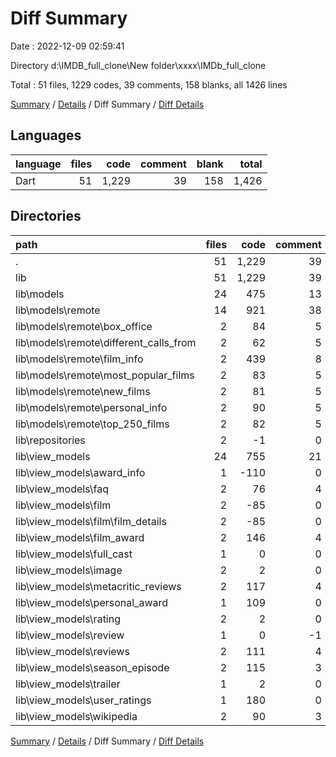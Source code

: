 # Diff Summary

Date : 2022-12-09 02:59:41

Directory d:\\IMDB_full_clone\\New folder\\xxxx\\IMDb_full_clone

Total : 51 files,  1229 codes, 39 comments, 158 blanks, all 1426 lines

[Summary](results.md) / [Details](details.md) / Diff Summary / [Diff Details](diff-details.md)

## Languages
| language | files | code | comment | blank | total |
| :--- | ---: | ---: | ---: | ---: | ---: |
| Dart | 51 | 1,229 | 39 | 158 | 1,426 |

## Directories
| path | files | code | comment | blank | total |
| :--- | ---: | ---: | ---: | ---: | ---: |
| . | 51 | 1,229 | 39 | 158 | 1,426 |
| lib | 51 | 1,229 | 39 | 158 | 1,426 |
| lib\\models | 24 | 475 | 13 | 46 | 534 |
| lib\\models\\remote | 14 | 921 | 38 | 127 | 1,086 |
| lib\\models\\remote\\box_office | 2 | 84 | 5 | 15 | 104 |
| lib\\models\\remote\\different_calls_from | 2 | 62 | 5 | 13 | 80 |
| lib\\models\\remote\\film_info | 2 | 439 | 8 | 40 | 487 |
| lib\\models\\remote\\most_popular_films | 2 | 83 | 5 | 15 | 103 |
| lib\\models\\remote\\new_films | 2 | 81 | 5 | 15 | 101 |
| lib\\models\\remote\\personal_info | 2 | 90 | 5 | 14 | 109 |
| lib\\models\\remote\\top_250_films | 2 | 82 | 5 | 15 | 102 |
| lib\\repositories | 2 | -1 | 0 | 1 | 0 |
| lib\\view_models | 24 | 755 | 21 | 110 | 886 |
| lib\\view_models\\award_info | 1 | -110 | 0 | -16 | -126 |
| lib\\view_models\\faq | 2 | 76 | 4 | 14 | 94 |
| lib\\view_models\\film | 2 | -85 | 0 | -20 | -105 |
| lib\\view_models\\film\\film_details | 2 | -85 | 0 | -20 | -105 |
| lib\\view_models\\film_award | 2 | 146 | 4 | 26 | 176 |
| lib\\view_models\\full_cast | 1 | 0 | 0 | 1 | 1 |
| lib\\view_models\\image | 2 | 2 | 0 | 0 | 2 |
| lib\\view_models\\metacritic_reviews | 2 | 117 | 4 | 16 | 137 |
| lib\\view_models\\personal_award | 1 | 109 | 0 | 16 | 125 |
| lib\\view_models\\rating | 2 | 2 | 0 | 1 | 3 |
| lib\\view_models\\review | 1 | 0 | -1 | 0 | -1 |
| lib\\view_models\\reviews | 2 | 111 | 4 | 16 | 131 |
| lib\\view_models\\season_episode | 2 | 115 | 3 | 16 | 134 |
| lib\\view_models\\trailer | 1 | 2 | 0 | 0 | 2 |
| lib\\view_models\\user_ratings | 1 | 180 | 0 | 16 | 196 |
| lib\\view_models\\wikipedia | 2 | 90 | 3 | 24 | 117 |

[Summary](results.md) / [Details](details.md) / Diff Summary / [Diff Details](diff-details.md)
